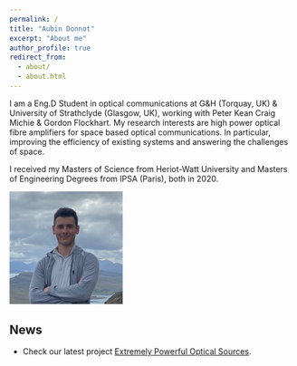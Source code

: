 ```yaml
---
permalink: /
title: "Aubin Donnot"
excerpt: "About me"
author_profile: true
redirect_from: 
  - about/
  - about.html
---
```


I am a Eng.D Student in optical communications at G&H (Torquay, UK) & University of Strathclyde (Glasgow, UK), working with Peter Kean Craig Michie & Gordon Flockhart. My research interests are high power optical fibre amplifiers for space based optical communications. In particular, improving the efficiency of existing systems and answering the challenges of space.

I received my Masters of Science from Heriot-Watt University and Masters of Engineering Degrees from IPSA (Paris), both in 2020.



<img src="/images/picture_1.jpg" width="200">

## News

- Check our latest project [Extremely Powerful Optical Sources](http://www.epos-space.com/).

